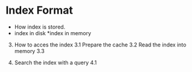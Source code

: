 # Index Format
* How index is stored. 
* index in disk
*index in memory

3. How to acces the index
3.1 Prepare the cache
3.2 Read the index into memory
3.3 

4. Search the index with a query
4.1  